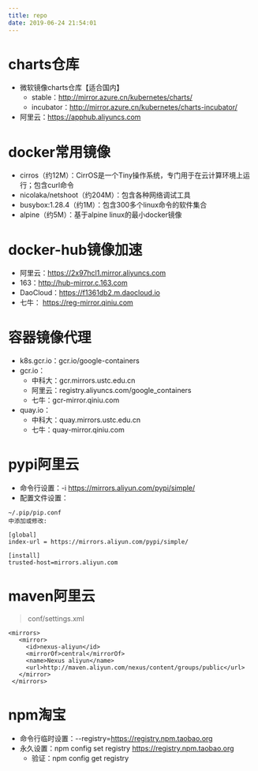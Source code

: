 ```yaml
---
title: repo
date: 2019-06-24 21:54:01
---
```

# charts仓库

* 微软镜像charts仓库【适合国内】
  * stable：http://mirror.azure.cn/kubernetes/charts/
  * incubator：http://mirror.azure.cn/kubernetes/charts-incubator/
* 阿里云：https://apphub.aliyuncs.com

# docker常用镜像

* cirros（约12M）：CirrOS是一个Tiny操作系统，专门用于在云计算环境上运行；包含curl命令
* nicolaka/netshoot（约204M）：包含各种网络调试工具
* busybox:1.28.4（约1M）：包含300多个linux命令的软件集合
* alpine（约5M）：基于alpine linux的最小docker镜像

# docker-hub镜像加速
- 阿里云：https://2x97hcl1.mirror.aliyuncs.com
- 163：http://hub-mirror.c.163.com
- DaoCloud：https://f1361db2.m.daocloud.io
- 七牛： https://reg-mirror.qiniu.com

# 容器镜像代理
* k8s.gcr.io：gcr.io/google-containers
* gcr.io：
  * 中科大：gcr.mirrors.ustc.edu.cn
  * 阿里云：registry.aliyuncs.com/google_containers
  * 七牛：gcr-mirror.qiniu.com
* quay.io：
  * 中科大：quay.mirrors.ustc.edu.cn
  * 七牛：quay-mirror.qiniu.com

# pypi阿里云
- 命令行设置：-i https://mirrors.aliyun.com/pypi/simple/
- 配置文件设置：

```
~/.pip/pip.conf
中添加或修改:

[global]
index-url = https://mirrors.aliyun.com/pypi/simple/

[install]
trusted-host=mirrors.aliyun.com
```

# maven阿里云
>conf/settings.xml

```
<mirrors>
   <mirror>
     <id>nexus-aliyun</id>
     <mirrorOf>central</mirrorOf>
     <name>Nexus aliyun</name>
     <url>http://maven.aliyun.com/nexus/content/groups/public</url>
   </mirror>
 </mirrors>
```

# npm淘宝
- 命令行临时设置：--registry=https://registry.npm.taobao.org
- 永久设置：npm config set registry https://registry.npm.taobao.org
    + 验证：npm config get registry

